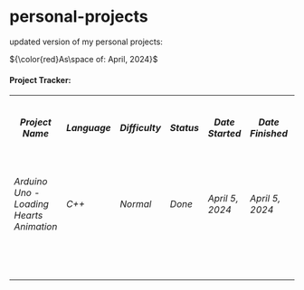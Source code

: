 # personal-projects
<p>updated version of my personal projects: <br>
<!--<strong>As of: April, 2024 </strong></p>-->

${\color{red}As\space of: April, 2024}$
<br>
<!-- table for lists -->
  <h4>Project Tracker:</h4>
  <table>
  <!-- Row 1 -->
    <tr>
       <th><h5>Project Name</h5></th>
       <th><h5>Language</h5></th>
       <th><h5>Difficulty</h5></th>
       <th><h5>Status</h5></th>
       <th><h5>Date Started</h5></th>
       <th><h5>Date Finished</h5></th>
       <th><h5>‎ ‎ ‎ ‎ ‎ ‎ ‎ Comments ‎ ‎ ‎ ‎ ‎ ‎ ‎ ‎ </h5></th> <!-- if colspan/rowspan can be used in MD, this was easier :'((-->   
    </tr>
    <tr>
      <td><h6>Arduino Uno - Loading Hearts Animation</h6></td>
      <td><h6>C++</h6></td>
      <td><h6>Normal</h6></td>
      <td><h6>Done</h6></td>
      <td><h6>April 5, 2024</h6></td>
      <td><h6>April 5, 2024</h6></td>
      <td><h6>Introductory project for Arduino</h6></td>
    </tr>
    <!--template-->
    <tr>
      <td><h6></h6></td>
      <td><h6></h6></td>
      <td><h6></h6></td>
      <td><h6></h6></td>
      <td><h6></h6></td>
      <td><h6></h6></td>
      <td><h6></h6></td>
    </tr>   
  </table>

